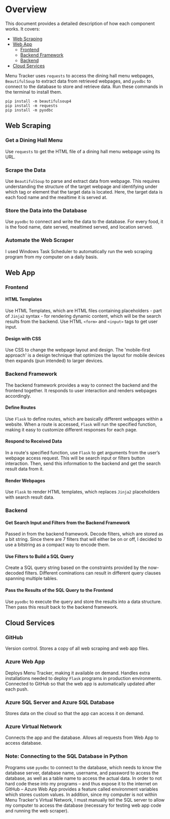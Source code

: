 # Overview
This document provides a detailed description of how each component works. It covers:

* [Web Scraping](#Web-Scraping)
* [Web App](#WebApp)
    * [Frontend](#Frontend)
    * [Backend Framework](#Backend-Framework)
    * [Backend](#Backend)
* [Cloud Services](#Cloud-Services)

Menu Tracker uses `requests` to access the dining hall menu webpages, `BeautifulSoup` to extract data from retrieved webpages, and `pyodbc` to connect to the database to store and retrieve data. Run these commands in the terminal to install them.
``` 
pip install -m beautifulsoup4
pip install -m requests
pip install -m pyodbc
```

## Web Scraping

### Get a Dining Hall Menu
Use `requests` to get the HTML file of a dining hall menu webpage using its URL. 
### Scrape the Data
Use `BeautifulSoup` to parse and extract data from webpage. This requires understanding the structure of the target webpage and identifying under which tag or element that the target data is located. Here, the target data is each food name and the mealtime it is served at.
### Store the Data into the Database
Use `pyodbc` to connect and write the data to the database. For every food, it is the food name, date served, mealtimed served, and location served.
### Automate the Web Scraper
I used Windows Task Scheduler to automatically run the web scraping program from my computer on a daily basis.

## Web App

### Frontend
#### HTML Templates
Use HTML Templates, which are HTML files containing placeholders - part of `Jinja2` syntax - for rendering dynamic content, which will be the search results from the backend. Use HTML `<form>` and `<input>` tags to get user input.
#### Design with CSS
Use CSS to change the webpage layout and design. The 'mobile-first approach' is a design technique that optimizes the layout for mobile devices then expands (pun intended) to larger devices. 

### Backend Framework
The backend framework provides a way to connect the backend and the frontend together. It responds to user interaction and renders webpages accordingly.
#### Define Routes 
Use `Flask` to define routes, which are basically different webpages within a website. When a route is accessed, `Flask` will run the specified function, making it easy to customize different responses for each page. 
#### Respond to Received Data 
In a route's specified function, use `Flask` to get arguments from the user’s webpage access request. This will be search input or filters button interaction. Then, send this information to the backend and get the search result data from it.
#### Render Webpages
Use `Flask` to render HTML templates, which replaces `Jinja2` placeholders with search result data.

### Backend
#### Get Search Input and Filters from the Backend Framework
Passed in from the backend framework. Decode filters, which are stored as a bit string. Since there are 7 filters that will either be on or off, I decided to use a bitstring as a compact way to encode them.
#### Use Filters to Build a SQL Query
Create a SQL query string based on the constraints provided by the now-decoded filters. Different cominations can result in different query clauses spanning multiple tables.
#### Pass the Results of the SQL Query to the Frontend
Use `pyodbc` to execute the query and store the results into a data structure. Then pass this result back to the backend framework. 


## Cloud Services

### GitHub 
Version control. Stores a copy of all web scraping and web app files.
### Azure Web App 
Deploys Menu Tracker, making it available on demand. Handles extra installations needed to deploy `Flask` programs in production environments. Connected to GitHub so that the web app is automatically updated after each push.
### Azure SQL Server and Azure SQL Database
Stores data on the cloud so that the app can access it on demand.
### Azure Virtual Network
Connects the app and the database. Allows all requests from Web App to access database.
### Note: Connecting to the SQL Database in Python
Programs use `pyodbc` to connect to the database, which needs to know the database server, database name, username, and password to access the database, as well as a table name to access the actual data. In order to not hard code these into my programs – and thus expose it to the internet on GitHub – Azure Web App provides a feature called environment variables which stores custom values. In addition, since my computer is not within Menu Tracker's Virtual Network, I must manually tell the SQL server to allow my computer to access the database (necessary for testing web app code and running the web scraper).
